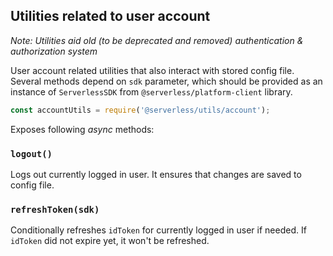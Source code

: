 ## Utilities related to user account

_Note: Utilities aid old (to be deprecated and removed) authentication & authorization system_

User account related utilities that also interact with stored config file. Several methods depend on `sdk` parameter, which should be provided as an instance of `ServerlessSDK` from `@serverless/platform-client` library.

```javascript
const accountUtils = require('@serverless/utils/account');
```

Exposes following _async_ methods:

### `logout()`

Logs out currently logged in user. It ensures that changes are saved to config file.

### `refreshToken(sdk)`

Conditionally refreshes `idToken` for currently logged in user if needed. If `idToken` did not expire yet, it won't be refreshed.

